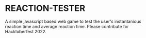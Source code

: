 # REACTION-TESTER
A simple javascript based web game to test the user's instantanious reaction time and average reaction time.
Please contribute for Hacktoberfest 2022.
